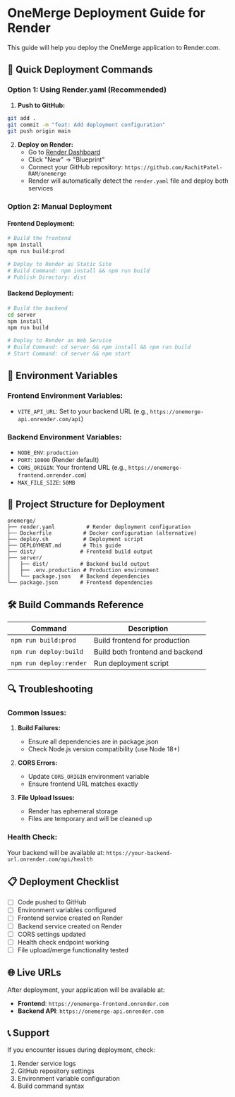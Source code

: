 # OneMerge Deployment Guide for Render

This guide will help you deploy the OneMerge application to Render.com.

## 🚀 Quick Deployment Commands

### Option 1: Using Render.yaml (Recommended)

1. **Push to GitHub:**
```bash
git add .
git commit -m "feat: Add deployment configuration"
git push origin main
```

2. **Deploy on Render:**
   - Go to [Render Dashboard](https://dashboard.render.com)
   - Click "New" → "Blueprint"
   - Connect your GitHub repository: `https://github.com/RachitPatel-RAM/onemerge`
   - Render will automatically detect the `render.yaml` file and deploy both services

### Option 2: Manual Deployment

#### Frontend Deployment:
```bash
# Build the frontend
npm install
npm run build:prod

# Deploy to Render as Static Site
# Build Command: npm install && npm run build
# Publish Directory: dist
```

#### Backend Deployment:
```bash
# Build the backend
cd server
npm install
npm run build

# Deploy to Render as Web Service
# Build Command: cd server && npm install && npm run build
# Start Command: cd server && npm start
```

## 🔧 Environment Variables

### Frontend Environment Variables:
- `VITE_API_URL`: Set to your backend URL (e.g., `https://onemerge-api.onrender.com/api`)

### Backend Environment Variables:
- `NODE_ENV`: `production`
- `PORT`: `10000` (Render default)
- `CORS_ORIGIN`: Your frontend URL (e.g., `https://onemerge-frontend.onrender.com`)
- `MAX_FILE_SIZE`: `50MB`

## 📁 Project Structure for Deployment

```
onemerge/
├── render.yaml          # Render deployment configuration
├── Dockerfile          # Docker configuration (alternative)
├── deploy.sh           # Deployment script
├── DEPLOYMENT.md       # This guide
├── dist/              # Frontend build output
├── server/
│   ├── dist/          # Backend build output
│   ├── .env.production # Production environment
│   └── package.json   # Backend dependencies
└── package.json       # Frontend dependencies
```

## 🛠️ Build Commands Reference

| Command | Description |
|---------|-------------|
| `npm run build:prod` | Build frontend for production |
| `npm run deploy:build` | Build both frontend and backend |
| `npm run deploy:render` | Run deployment script |

## 🔍 Troubleshooting

### Common Issues:

1. **Build Failures:**
   - Ensure all dependencies are in package.json
   - Check Node.js version compatibility (use Node 18+)

2. **CORS Errors:**
   - Update `CORS_ORIGIN` environment variable
   - Ensure frontend URL matches exactly

3. **File Upload Issues:**
   - Render has ephemeral storage
   - Files are temporary and will be cleaned up

### Health Check:
Your backend will be available at: `https://your-backend-url.onrender.com/api/health`

## 📋 Deployment Checklist

- [ ] Code pushed to GitHub
- [ ] Environment variables configured
- [ ] Frontend service created on Render
- [ ] Backend service created on Render
- [ ] CORS settings updated
- [ ] Health check endpoint working
- [ ] File upload/merge functionality tested

## 🌐 Live URLs

After deployment, your application will be available at:
- **Frontend**: `https://onemerge-frontend.onrender.com`
- **Backend API**: `https://onemerge-api.onrender.com`

## 📞 Support

If you encounter issues during deployment, check:
1. Render service logs
2. GitHub repository settings
3. Environment variable configuration
4. Build command syntax